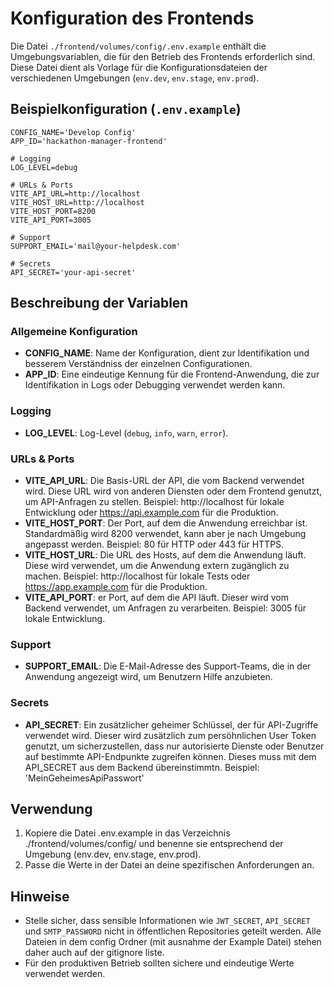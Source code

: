 # Konfiguration des Frontends

Die Datei `./frontend/volumes/config/.env.example` enthält die Umgebungsvariablen, die für den Betrieb des Frontends erforderlich sind. Diese Datei dient als Vorlage für die Konfigurationsdateien der verschiedenen Umgebungen (`env.dev`, `env.stage`, `env.prod`).

## Beispielkonfiguration (`.env.example`)

```plaintext
CONFIG_NAME='Develop Config'
APP_ID='hackathon-manager-frontend'

# Logging
LOG_LEVEL=debug

# URLs & Ports
VITE_API_URL=http://localhost
VITE_HOST_URL=http://localhost
VITE_HOST_PORT=8200
VITE_API_PORT=3005

# Support
SUPPORT_EMAIL='mail@your-helpdesk.com'

# Secrets
API_SECRET='your-api-secret'
```


## Beschreibung der Variablen

### Allgemeine Konfiguration
- **CONFIG_NAME**: Name der Konfiguration, dient zur Identifikation und besserem Verständniss der einzelnen Configurationen.
- **APP_ID**: Eine eindeutige Kennung für die Frontend-Anwendung, die zur Identifikation in Logs oder Debugging verwendet werden kann.

### Logging
- **LOG_LEVEL**: Log-Level (`debug`, `info`, `warn`, `error`).

### URLs & Ports
- **VITE_API_URL**: Die Basis-URL der API, die vom Backend verwendet wird. Diese URL wird von anderen Diensten oder dem Frontend genutzt, um API-Anfragen zu stellen. Beispiel: http://localhost für lokale Entwicklung oder https://api.example.com für die Produktion.
- **VITE_HOST_PORT**: Der Port, auf dem die Anwendung erreichbar ist. Standardmäßig wird 8200 verwendet, kann aber je nach Umgebung angepasst werden. Beispiel: 80 für HTTP oder 443 für HTTPS.
- **VITE_HOST_URL**: Die URL des Hosts, auf dem die Anwendung läuft. Diese wird verwendet, um die Anwendung extern zugänglich zu machen. Beispiel: http://localhost für lokale Tests oder https://app.example.com für die Produktion.
- **VITE_API_PORT**: er Port, auf dem die API läuft. Dieser wird vom Backend verwendet, um Anfragen zu verarbeiten. Beispiel: 3005 für lokale Entwicklung.

### Support
- **SUPPORT_EMAIL**: Die E-Mail-Adresse des Support-Teams, die in der Anwendung angezeigt wird, um Benutzern Hilfe anzubieten.

### Secrets
- **API_SECRET**: Ein zusätzlicher geheimer Schlüssel, der für API-Zugriffe verwendet wird. Dieser wird zusätzlich zum persöhnlichen User Token genutzt, um sicherzustellen, dass nur autorisierte Dienste oder Benutzer auf bestimmte API-Endpunkte zugreifen können. Dieses muss mit dem API_SECRET aus dem Backend übereinstimmtn. Beispiel: 'MeinGeheimesApiPasswort'


## Verwendung
1. Kopiere die Datei .env.example in das Verzeichnis ./frontend/volumes/config/ und benenne sie entsprechend der Umgebung (env.dev, env.stage, env.prod).
2. Passe die Werte in der Datei an deine spezifischen Anforderungen an.

## Hinweise
- Stelle sicher, dass sensible Informationen wie `JWT_SECRET`, `API_SECRET` und `SMTP_PASSWORD` nicht in öffentlichen Repositories geteilt werden. Alle Dateien in dem config Ordner (mit ausnahme der Example Datei) stehen daher auch auf der gitignore liste.
- Für den produktiven Betrieb sollten sichere und eindeutige Werte verwendet werden.